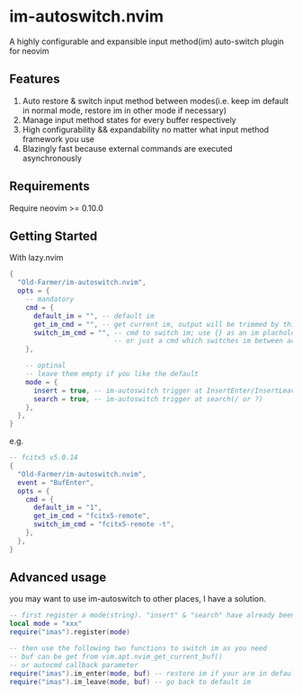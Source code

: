 # im-autoswitch.nvim

A highly configurable and expansible input method(im) auto-switch plugin for neovim

## Features

1. Auto restore & switch input method between modes(i.e. keep im default in normal mode, restore im in other mode if necessary)
2. Manage input method states for every buffer respectively
3. High configurability && expandability no matter what input method framework you use
4. Blazingly fast because external commands are executed asynchronously

## Requirements

Require neovim >= 0.10.0

## Getting Started

With lazy.nvim

```lua
{
  "Old-Farmer/im-autoswitch.nvim",
  opts = {
    -- mandatory
    cmd = {
      default_im = "", -- default im
      get_im_cmd = "", -- get current im, output will be trimmed by this plugin
      switch_im_cmd = "", -- cmd to switch im; use {} as an im placholder
                          -- or just a cmd which switches im between active/inactive
    },

    -- optinal
    -- leave them empty if you like the default
    mode = {
      insert = true, -- im-autoswitch trigger at InsertEnter/InsertLeave
      search = true, -- im-autoswitch trigger at search(/ or ?)
    },
  },
}
```

e.g.

```lua
-- fcitx5 v5.0.14
{
  "Old-Farmer/im-autoswitch.nvim",
  event = "BufEnter",
  opts = {
    cmd = {
      default_im = "1",
      get_im_cmd = "fcitx5-remote",
      switch_im_cmd = "fcitx5-remote -t",
    },
  },
}
```

## Advanced usage

you may want to use im-autoswitch to other places, I have a solution.

```lua
-- first register a mode(string). "insert" & "search" have already been used by default.
local mode = "xxx"
require("imas").register(mode)

-- then use the following two functions to switch im as you need
-- buf can be get from vim.apt.nvim_get_current_buf()
-- or autocmd callback parameter
require("imas").im_enter(mode, buf) -- restore im if your are in default im
require("imas").im_leave(mode, buf) -- go back to default im
```
